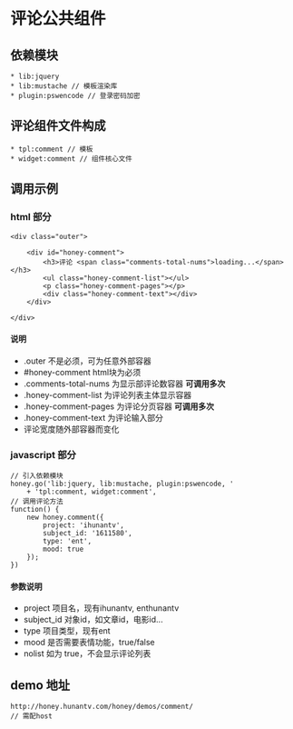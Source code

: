 # 评论公共组件

## 依赖模块

    * lib:jquery
    * lib:mustache // 模板渲染库
    * plugin:pswencode // 登录密码加密


## 评论组件文件构成

    * tpl:comment // 模板
    * widget:comment // 组件核心文件

## 调用示例
    
### html 部分    

    <div class="outer">

        <div id="honey-comment">
            <h3>评论 <span class="comments-total-nums">loading...</span></h3> 
            <ul class="honey-comment-list"></ul>
            <p class="honey-comment-pages"></p>
            <div class="honey-comment-text"></div>
        </div>

    </div>

#### 说明
* .outer 不是必须，可为任意外部容器
* #honey-comment html块为必须
* .comments-total-nums 为显示部评论数容器 **可调用多次**
* .honey-comment-list 为评论列表主体显示容器
* .honey-comment-pages 为评论分页容器 **可调用多次**  
* .honey-comment-text 为评论输入部分
* 评论宽度随外部容器而变化

### javascript 部分    
    
    // 引入依赖模块
    honey.go('lib:jquery, lib:mustache, plugin:pswencode, '
        + 'tpl:comment, widget:comment', 
    // 调用评论方法
    function() {
        new honey.comment({
            project: 'ihunantv',
            subject_id: '1611580',
            type: 'ent',
            mood: true
        }); 
    })

#### 参数说明
* project 项目名，现有ihunantv, enthunantv
* subject_id 对象id，如文章id，电影id...
* type 项目类型，现有ent
* mood 是否需要表情功能，true/false
* nolist 如为 true，不会显示评论列表

## demo 地址
    
    http://honey.hunantv.com/honey/demos/comment/
    // 需配host
